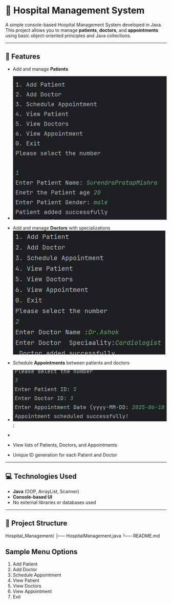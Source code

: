 
# 🏥 Hospital Management System

A simple console-based Hospital Management System developed in Java. This project allows you to manage **patients**, **doctors**, and **appointments** using basic object-oriented principles and Java collections.

---

## 📌 Features

- Add and manage **Patients**

- ![Add_Patient ](AddPatient.png)
  
- Add and manage **Doctors** with specializations
  ![Add_Dr](AddDr.png)
  
- Schedule **Appointments** between patients and doctors
- ![Appointments](Appointment_img.png);
- 
- View lists of Patients, Doctors, and Appointments
- Unique ID generation for each Patient and Doctor

---

## 💻 Technologies Used

- **Java** (OOP, ArrayList, Scanner)
- **Console-based UI**
- No external libraries or databases used

---

## 📂 Project Structure

Hospital_Management/
├── HospitalManagement.java
└── README.md


## Sample Menu Options

1. Add Patient
2. Add Doctor
3. Schedule Appointment
4. View Patient
5. View Doctors
6. View Appointment
0. Exit
